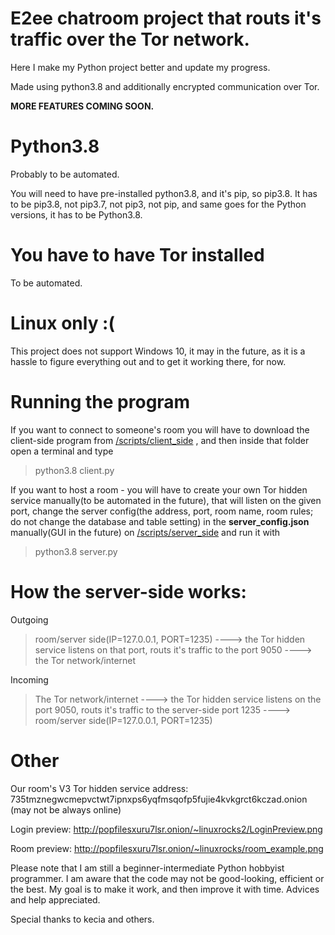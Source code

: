 # E2ee chatroom project that routs it's traffic over the Tor network.
Here I make my Python project better and update my progress.

Made using python3.8 and additionally encrypted communication over Tor.

**MORE FEATURES COMING SOON.**

# Python3.8
Probably to be automated.

You will need to have pre-installed python3.8, and it's pip, so pip3.8.
It has to be pip3.8, not pip3.7, not pip3, not pip, and same goes for the Python versions, it has to be Python3.8.

# You have to have Tor installed
To be automated.

# Linux only :(
This project does not support Windows 10, it may in the future, as it is a hassle to figure everything out and to get it working there, for now.

# Running the program
If you want to connect to someone's room you will have to download the client-side program from [/scripts/client_side](url) , and then inside that folder open a terminal and type 
> python3.8 client.py

If you want to host a room - you will have to create your own Tor hidden service manually(to be automated in the future), that will listen on the given port, change the server config(the address, port, room name, room rules; do not change the database and table setting) in the **server_config.json** manually(GUI in the future) on [/scripts/server_side](url) and run it with 
> python3.8 server.py

# How the server-side works:
Outgoing
> room/server side(IP=127.0.0.1, PORT=1235) ----> the Tor hidden service listens on that port, routs it's traffic to the port 9050 ---->  the Tor network/internet

Incoming
> The Tor network/internet ----> the Tor hidden service listens on the port 9050, routs it's traffic to the server-side port 1235 ----> room/server side(IP=127.0.0.1, PORT=1235)

# Other
Our room's V3 Tor hidden service address: 735tmznegwcmepvctwt7ipnxps6yqfmsqofp5fujie4kvkgrct6kczad.onion
(may not be always online)


Login preview: http://popfilesxuru7lsr.onion/~linuxrocks2/LoginPreview.png

Room preview: http://popfilesxuru7lsr.onion/~linuxrocks/room_example.png


Please note that I am still a beginner-intermediate Python hobbyist programmer.
I am aware that the code may not be good-looking, efficient or the best. My goal is to make it work, and then improve it with time.
Advices and help appreciated.

Special thanks to kecia and others.